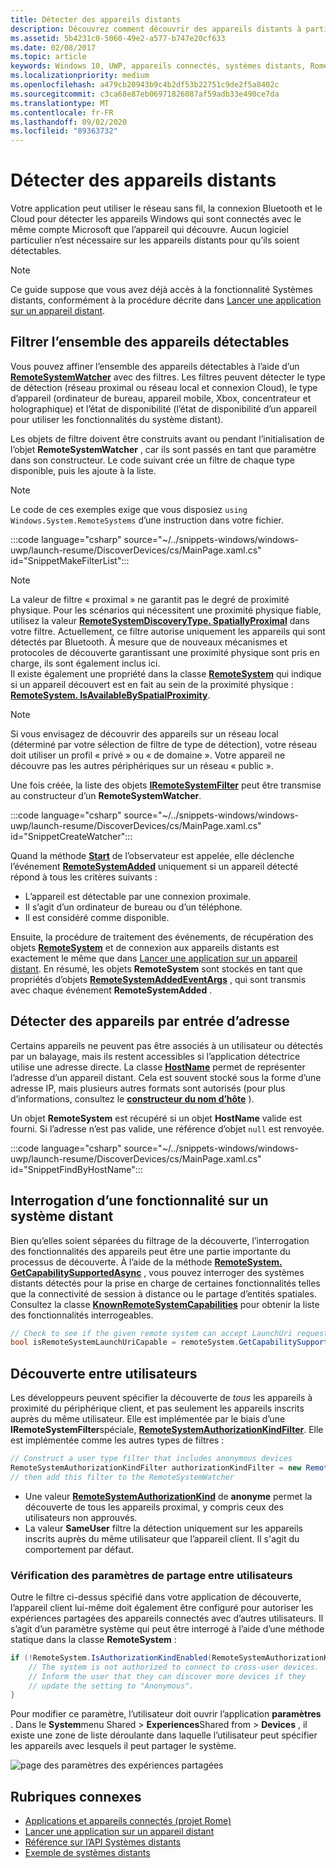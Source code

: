 ```yaml
---
title: Détecter des appareils distants
description: Découvrez comment découvrir des appareils distants à partir de votre application à l’aide de Project Rome.
ms.assetid: 5b4231c0-5060-49e2-a577-b747e20cf633
ms.date: 02/08/2017
ms.topic: article
keywords: Windows 10, UWP, appareils connectés, systèmes distants, Rome, projet Rome
ms.localizationpriority: medium
ms.openlocfilehash: a479cb20943b9c4b2df53b22751c9de2f5a8402c
ms.sourcegitcommit: c3ca68e87eb06971826087af59adb33e490ce7da
ms.translationtype: MT
ms.contentlocale: fr-FR
ms.lasthandoff: 09/02/2020
ms.locfileid: "89363732"
---
```

# <a name="discover-remote-devices"></a>Détecter des appareils distants
Votre application peut utiliser le réseau sans fil, la connexion Bluetooth et le Cloud pour détecter les appareils Windows qui sont connectés avec le même compte Microsoft que l’appareil qui découvre. Aucun logiciel particulier n’est nécessaire sur les appareils distants pour qu’ils soient détectables.

> [!NOTE]
> Ce guide suppose que vous avez déjà accès à la fonctionnalité Systèmes distants, conformément à la procédure décrite dans [Lancer une application sur un appareil distant](launch-a-remote-app.md).

## <a name="filter-the-set-of-discoverable-devices"></a>Filtrer l’ensemble des appareils détectables
Vous pouvez affiner l’ensemble des appareils détectables à l’aide d’un [**RemoteSystemWatcher**](/uwp/api/Windows.System.RemoteSystems.RemoteSystemWatcher) avec des filtres. Les filtres peuvent détecter le type de détection (réseau proximal ou réseau local et connexion Cloud), le type d’appareil (ordinateur de bureau, appareil mobile, Xbox, concentrateur et holographique) et l’état de disponibilité (l’état de disponibilité d’un appareil pour utiliser les fonctionnalités du système distant).

Les objets de filtre doivent être construits avant ou pendant l’initialisation de l’objet **RemoteSystemWatcher** , car ils sont passés en tant que paramètre dans son constructeur. Le code suivant crée un filtre de chaque type disponible, puis les ajoute à la liste.

> [!NOTE]
> Le code de ces exemples exige que vous disposiez `using Windows.System.RemoteSystems` d’une instruction dans votre fichier.

:::code language="csharp" source="~/../snippets-windows/windows-uwp/launch-resume/DiscoverDevices/cs/MainPage.xaml.cs" id="SnippetMakeFilterList":::

> [!NOTE]
> La valeur de filtre « proximal » ne garantit pas le degré de proximité physique. Pour les scénarios qui nécessitent une proximité physique fiable, utilisez la valeur [**RemoteSystemDiscoveryType. SpatiallyProximal**](/uwp/api/windows.system.remotesystems.remotesystemdiscoverytype) dans votre filtre. Actuellement, ce filtre autorise uniquement les appareils qui sont détectés par Bluetooth. À mesure que de nouveaux mécanismes et protocoles de découverte garantissant une proximité physique sont pris en charge, ils sont également inclus ici.  
Il existe également une propriété dans la classe [**RemoteSystem**](/uwp/api/Windows.System.RemoteSystems.RemoteSystem) qui indique si un appareil découvert est en fait au sein de la proximité physique : [**RemoteSystem. IsAvailableBySpatialProximity**](/uwp/api/Windows.System.RemoteSystems.RemoteSystem.IsAvailableByProximity).

> [!NOTE]
> Si vous envisagez de découvrir des appareils sur un réseau local (déterminé par votre sélection de filtre de type de détection), votre réseau doit utiliser un profil « privé » ou « de domaine ». Votre appareil ne découvre pas les autres périphériques sur un réseau « public ».

Une fois créée, la liste des objets [**IRemoteSystemFilter**](/uwp/api/Windows.System.RemoteSystems.IRemoteSystemFilter) peut être transmise au constructeur d’un **RemoteSystemWatcher**.

:::code language="csharp" source="~/../snippets-windows/windows-uwp/launch-resume/DiscoverDevices/cs/MainPage.xaml.cs" id="SnippetCreateWatcher":::

Quand la méthode [**Start**](/uwp/api/windows.system.remotesystems.remotesystemwatcher.start) de l’observateur est appelée, elle déclenche l’événement [**RemoteSystemAdded**](/uwp/api/windows.system.remotesystems.remotesystemwatcher.remotesystemadded) uniquement si un appareil détecté répond à tous les critères suivants :
* L’appareil est détectable par une connexion proximale.
* Il s’agit d’un ordinateur de bureau ou d’un téléphone.
* Il est considéré comme disponible.

Ensuite, la procédure de traitement des événements, de récupération des objets [**RemoteSystem**](/uwp/api/Windows.System.RemoteSystems.RemoteSystem) et de connexion aux appareils distants est exactement le même que dans [Lancer une application sur un appareil distant](launch-a-remote-app.md). En résumé, les objets **RemoteSystem** sont stockés en tant que propriétés d’objets [**RemoteSystemAddedEventArgs**](/uwp/api/Windows.System.RemoteSystems.RemoteSystemAddedEventArgs) , qui sont transmis avec chaque événement **RemoteSystemAdded** .

## <a name="discover-devices-by-address-input"></a>Détecter des appareils par entrée d’adresse
Certains appareils ne peuvent pas être associés à un utilisateur ou détectés par un balayage, mais ils restent accessibles si l’application détectrice utilise une adresse directe. La classe [**HostName**](/uwp/api/windows.networking.hostname) permet de représenter l’adresse d’un appareil distant. Cela est souvent stocké sous la forme d’une adresse IP, mais plusieurs autres formats sont autorisés (pour plus d’informations, consultez le [**constructeur du nom d’hôte**](/uwp/api/windows.networking.hostname.-ctor) ).

Un objet **RemoteSystem** est récupéré si un objet **HostName** valide est fourni. Si l’adresse n’est pas valide, une référence d’objet `null` est renvoyée.

:::code language="csharp" source="~/../snippets-windows/windows-uwp/launch-resume/DiscoverDevices/cs/MainPage.xaml.cs" id="SnippetFindByHostName":::

## <a name="querying-a-capability-on-a-remote-system"></a>Interrogation d’une fonctionnalité sur un système distant

Bien qu’elles soient séparées du filtrage de la découverte, l’interrogation des fonctionnalités des appareils peut être une partie importante du processus de découverte. À l’aide de la méthode [**RemoteSystem. GetCapabilitySupportedAsync**](/uwp/api/windows.system.remotesystems.remotesystem.GetCapabilitySupportedAsync) , vous pouvez interroger des systèmes distants détectés pour la prise en charge de certaines fonctionnalités telles que la connectivité de session à distance ou le partage d’entités spatiales. Consultez la classe [**KnownRemoteSystemCapabilities**](/uwp/api/windows.system.remotesystems.knownremotesystemcapabilities) pour obtenir la liste des fonctionnalités interrogeables.

```csharp
// Check to see if the given remote system can accept LaunchUri requests
bool isRemoteSystemLaunchUriCapable = remoteSystem.GetCapabilitySupportedAsync(KnownRemoteSystemCapabilities.LaunchUri);
```

## <a name="cross-user-discovery"></a>Découverte entre utilisateurs

Les développeurs peuvent spécifier la découverte de _tous_ les appareils à proximité du périphérique client, et pas seulement les appareils inscrits auprès du même utilisateur. Elle est implémentée par le biais d’une **IRemoteSystemFilter**spéciale, [**RemoteSystemAuthorizationKindFilter**](/uwp/api/windows.system.remotesystems.remotesystemauthorizationkindfilter). Elle est implémentée comme les autres types de filtres :

```csharp
// Construct a user type filter that includes anonymous devices
RemoteSystemAuthorizationKindFilter authorizationKindFilter = new RemoteSystemAuthorizationKindFilter(RemoteSystemAuthorizationKind.Anonymous);
// then add this filter to the RemoteSystemWatcher
```

* Une valeur [**RemoteSystemAuthorizationKind**](/uwp/api/windows.system.remotesystems.remotesystemauthorizationkind) de **anonyme** permet la découverte de tous les appareils proximal, y compris ceux des utilisateurs non approuvés.
* La valeur **SameUser** filtre la détection uniquement sur les appareils inscrits auprès du même utilisateur que l’appareil client. Il s'agit du comportement par défaut.

### <a name="checking-the-cross-user-sharing-settings"></a>Vérification des paramètres de partage entre utilisateurs

Outre le filtre ci-dessus spécifié dans votre application de découverte, l’appareil client lui-même doit également être configuré pour autoriser les expériences partagées des appareils connectés avec d’autres utilisateurs. Il s’agit d’un paramètre système qui peut être interrogé à l’aide d’une méthode statique dans la classe **RemoteSystem** :

```csharp
if (!RemoteSystem.IsAuthorizationKindEnabled(RemoteSystemAuthorizationKind.Anonymous)) {
    // The system is not authorized to connect to cross-user devices. 
    // Inform the user that they can discover more devices if they
    // update the setting to "Anonymous".
}
```

Pour modifier ce paramètre, l’utilisateur doit ouvrir l’application **paramètres** . Dans le **System**menu Shared  >  **Experiences**Shared from  >  **Devices** , il existe une zone de liste déroulante dans laquelle l’utilisateur peut spécifier les appareils avec lesquels il peut partager le système.

![page des paramètres des expériences partagées](images/shared-experiences-settings.png)

## <a name="related-topics"></a>Rubriques connexes
* [Applications et appareils connectés (projet Rome)](connected-apps-and-devices.md)
* [Lancer une application sur un appareil distant](launch-a-remote-app.md)
* [Référence sur l’API Systèmes distants](/uwp/api/Windows.System.RemoteSystems)
* [Exemple de systèmes distants](https://github.com/Microsoft/Windows-universal-samples/tree/dev/Samples/RemoteSystems)
